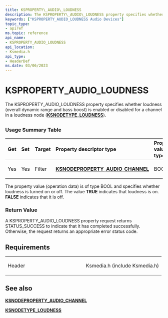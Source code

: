```yaml
---
title: KSPROPERTY\_AUDIO\_LOUDNESS
description: The KSPROPERTY\_AUDIO\_LOUDNESS property specifies whether loudness (overall dynamic range and bass boost) is enabled or disabled for a channel in a loudness node (KSNODETYPE\_LOUDNESS).
keywords: ["KSPROPERTY_AUDIO_LOUDNESS Audio Devices"]
topic_type:
- apiref
ms.topic: reference
api_name:
- KSPROPERTY_AUDIO_LOUDNESS
api_location:
- Ksmedia.h
api_type:
- HeaderDef
ms.date: 03/06/2023
---
```



# KSPROPERTY\_AUDIO\_LOUDNESS


The KSPROPERTY\_AUDIO\_LOUDNESS property specifies whether loudness (overall dynamic range and bass boost) is enabled or disabled for a channel in a loudness node ([**KSNODETYPE\_LOUDNESS**](ksnodetype-loudness.md)).

## <span id="ddk_ksproperty_audio_loudness_ks"></span><span id="DDK_KSPROPERTY_AUDIO_LOUDNESS_KS"></span>


### <span id="Usage_Summary_Table"></span><span id="usage_summary_table"></span><span id="USAGE_SUMMARY_TABLE"></span>Usage Summary Table

<table>
<colgroup>
<col width="20%" />
<col width="20%" />
<col width="20%" />
<col width="20%" />
<col width="20%" />
</colgroup>
<thead>
<tr class="header">
<th align="left">Get</th>
<th align="left">Set</th>
<th align="left">Target</th>
<th align="left">Property descriptor type</th>
<th align="left">Property value type</th>
</tr>
</thead>
<tbody>
<tr class="odd">
<td align="left"><p>Yes</p></td>
<td align="left"><p>Yes</p></td>
<td align="left"><p>Filter</p></td>
<td align="left"><p><a href="/windows-hardware/drivers/ddi/ksmedia/ns-ksmedia-ksnodeproperty_audio_channel" data-raw-source="[&lt;strong&gt;KSNODEPROPERTY_AUDIO_CHANNEL&lt;/strong&gt;](/windows-hardware/drivers/ddi/ksmedia/ns-ksmedia-ksnodeproperty_audio_channel)"><strong>KSNODEPROPERTY_AUDIO_CHANNEL</strong></a></p></td>
<td align="left"><p>BOOL</p></td>
</tr>
</tbody>
</table>

 

The property value (operation data) is of type BOOL and specifies whether loudness is turned on or off. The value **TRUE** indicates that loudness is on. **FALSE** indicates that it is off.

### <span id="Return_Value"></span><span id="return_value"></span><span id="RETURN_VALUE"></span>Return Value

A KSPROPERTY\_AUDIO\_LOUDNESS property request returns STATUS\_SUCCESS to indicate that it has completed successfully. Otherwise, the request returns an appropriate error status code.

## Requirements

<table>
<colgroup>
<col width="50%" />
<col width="50%" />
</colgroup>
<tbody>
<tr class="odd">
<td align="left"><p>Header</p></td>
<td align="left">Ksmedia.h (include Ksmedia.h)</td>
</tr>
</tbody>
</table>

## <span id="see_also"></span>See also


[**KSNODEPROPERTY\_AUDIO\_CHANNEL**](/windows-hardware/drivers/ddi/ksmedia/ns-ksmedia-ksnodeproperty_audio_channel)

[**KSNODETYPE\_LOUDNESS**](ksnodetype-loudness.md)


